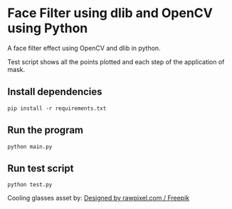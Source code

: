 # Face Filter using dlib and OpenCV using Python

A face filter effect using OpenCV and dlib in python.

Test script shows all the points plotted and each step of the application of mask.

## Install dependencies
`pip install -r requirements.txt`

## Run the program
`python main.py`

## Run test script
`python test.py`

Cooling glasses asset by:
<a href="http://www.freepik.com">Designed by rawpixel.com / Freepik</a>